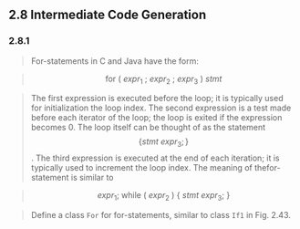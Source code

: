 ## 2.8 Intermediate Code Generation

### 2.8.1

> For-statements in C and Java have the form:

> $$\text{for}~(~expr_1~;~expr_2~;~expr_3~)~stmt$$

> The first expression is executed before the loop; it is typically used for initialization the loop index. The second expression is a test made before each iterator of the loop; the loop is exited if the expression becomes 0. The loop itself can be thought of as the statement $$\{stmt~expr_3;\}$$. The third expression is executed at the end of each iteration; it is typically used to increment the loop index. The meaning of thefor-statement is similar to

> $$expr_1;~\text{while}~(~expr_2~)~\{~stmt~expr_3;~\}$$

> Define a class `For` for for-statements, similar to class `If1` in Fig. 2.43.